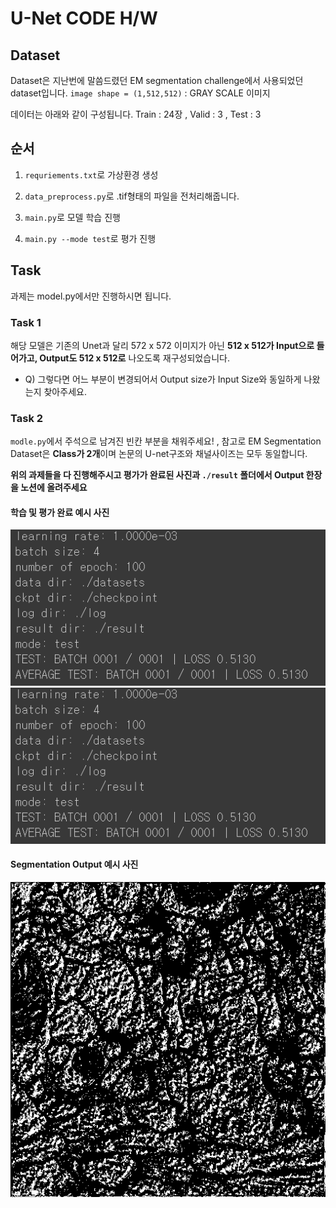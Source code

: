 # U-Net CODE H/W

## Dataset
Dataset은 지난번에 말씀드렸던 EM segmentation challenge에서 사용되었던 dataset입니다.
`image shape = (1,512,512)` : GRAY SCALE 이미지

데이터는 아래와 같이 구성됩니다.
Train : 24장 , Valid : 3 , Test : 3

## 순서

1) `requriements.txt`로 가상환경 생성

2) `data_preprocess.py`로 .tif형태의 파일을 전처리해줍니다.

3) `main.py`로 모델 학습 진행

4) `main.py --mode test`로 평가 진행

## Task

과제는 model.py에서만 진행하시면 됩니다.

### Task 1
해당 모델은 기존의 Unet과 달리 572 x 572 이미지가 아닌 **512 x 512가 Input으로 들어가고, Output도 512 x 512로** 나오도록 재구성되었습니다. 

- Q) 그렇다면 어느 부분이 변경되어서 Output size가 Input Size와 동일하게 나왔는지 찾아주세요.

### Task 2
`modle.py`에서 주석으로 남겨진 빈칸 부분을 채워주세요! , 참고로 EM Segmentation Dataset은 **Class가 2개**이며 논문의 U-net구조와 채널사이즈는 모두 동일합니다.

**위의 과제들을 다 진행해주시고 평가가 완료된 사진과 `./result` 폴더에서 Output 한장을 노션에 올려주세요**

#### 학습 및 평가 완료 예시 사진
![img1](https://github.com/DongHyoek/U-Net-BOAZ/blob/main/png/image-1.png) ![img2](https://github.com/DongHyoek/U-Net-BOAZ/blob/main/png/image-1.png)

#### Segmentation Output 예시 사진
![img3](https://github.com/DongHyoek/U-Net-BOAZ/blob/main/png/output_0000.png)

